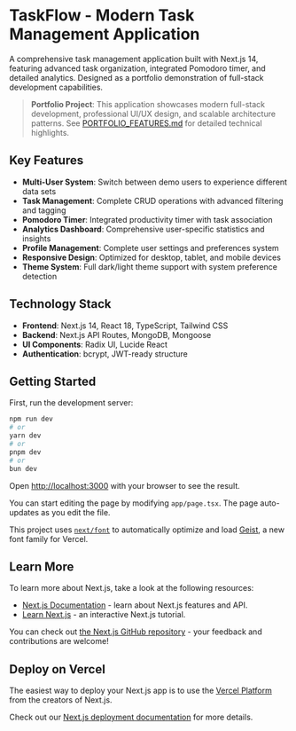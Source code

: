 # TaskFlow - Modern Task Management Application

A comprehensive task management application built with Next.js 14, featuring advanced task organization, integrated Pomodoro timer, and detailed analytics. Designed as a portfolio demonstration of full-stack development capabilities.

> **Portfolio Project**: This application showcases modern full-stack development, professional UI/UX design, and scalable architecture patterns. See [PORTFOLIO_FEATURES.md](./PORTFOLIO_FEATURES.md) for detailed technical highlights.

## **Key Features**

- **Multi-User System**: Switch between demo users to experience different data sets
- **Task Management**: Complete CRUD operations with advanced filtering and tagging
- **Pomodoro Timer**: Integrated productivity timer with task association
- **Analytics Dashboard**: Comprehensive user-specific statistics and insights
- **Profile Management**: Complete user settings and preferences system
- **Responsive Design**: Optimized for desktop, tablet, and mobile devices
- **Theme System**: Full dark/light theme support with system preference detection

## **Technology Stack**

- **Frontend**: Next.js 14, React 18, TypeScript, Tailwind CSS
- **Backend**: Next.js API Routes, MongoDB, Mongoose
- **UI Components**: Radix UI, Lucide React
- **Authentication**: bcrypt, JWT-ready structure

## Getting Started

First, run the development server:

```bash
npm run dev
# or
yarn dev
# or
pnpm dev
# or
bun dev
```

Open [http://localhost:3000](http://localhost:3000) with your browser to see the result.

You can start editing the page by modifying `app/page.tsx`. The page auto-updates as you edit the file.

This project uses [`next/font`](https://nextjs.org/docs/app/building-your-application/optimizing/fonts) to automatically optimize and load [Geist](https://vercel.com/font), a new font family for Vercel.

## Learn More

To learn more about Next.js, take a look at the following resources:

- [Next.js Documentation](https://nextjs.org/docs) - learn about Next.js features and API.
- [Learn Next.js](https://nextjs.org/learn) - an interactive Next.js tutorial.

You can check out [the Next.js GitHub repository](https://github.com/vercel/next.js) - your feedback and contributions are welcome!

## Deploy on Vercel

The easiest way to deploy your Next.js app is to use the [Vercel Platform](https://vercel.com/new?utm_medium=default-template&filter=next.js&utm_source=create-next-app&utm_campaign=create-next-app-readme) from the creators of Next.js.

Check out our [Next.js deployment documentation](https://nextjs.org/docs/app/building-your-application/deploying) for more details.
